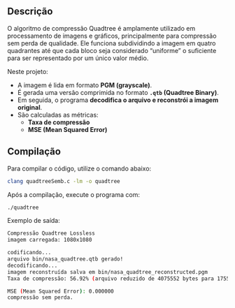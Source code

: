 ## Descrição

O algoritmo de compressão Quadtree é amplamente utilizado em processamento de imagens e gráficos, principalmente para compressão sem perda de qualidade.
Ele funciona subdividindo a imagem em quatro quadrantes até que cada bloco seja considerado “uniforme” o suficiente para ser representado por um único valor médio.

Neste projeto:

- A imagem é lida em formato **PGM (grayscale)**.  
- É gerada uma versão comprimida no formato **`.qtb` (Quadtree Binary)**.  
- Em seguida, o programa **decodifica o arquivo e reconstrói a imagem original**.  
- São calculadas as métricas:
  - **Taxa de compressão**
  - **MSE (Mean Squared Error)**

## Compilação

Para compilar o código, utilize o comando abaixo:

```bash
clang quadtreeSemb.c -lm -o quadtree
```
Após a compilação, execute o programa com:

```bash
./quadtree
```
Exemplo de saída:

```bash
Compressão Quadtree Lossless 
imagem carregada: 1080x1080

codificando...
arquivo bin/nasa_quadtree.qtb gerado! 
decodificando...
imagem reconstruída salva em bin/nasa_quadtree_reconstructed.pgm
Taxa de compressão: 56.92% (arquivo reduzido de 4075552 bytes para 1755741 bytes)

MSE (Mean Squared Error): 0.000000
compressão sem perda.
```
